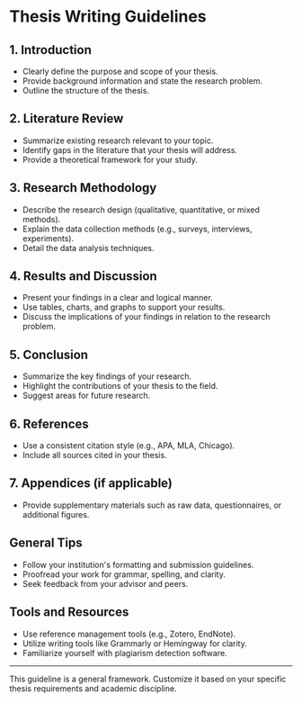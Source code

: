 # Thesis Writing Guidelines

## 1. Introduction

- Clearly define the purpose and scope of your thesis.
- Provide background information and state the research problem.
- Outline the structure of the thesis.

## 2. Literature Review

- Summarize existing research relevant to your topic.
- Identify gaps in the literature that your thesis will address.
- Provide a theoretical framework for your study.

## 3. Research Methodology

- Describe the research design (qualitative, quantitative, or mixed methods).
- Explain the data collection methods (e.g., surveys, interviews, experiments).
- Detail the data analysis techniques.

## 4. Results and Discussion

- Present your findings in a clear and logical manner.
- Use tables, charts, and graphs to support your results.
- Discuss the implications of your findings in relation to the research problem.

## 5. Conclusion

- Summarize the key findings of your research.
- Highlight the contributions of your thesis to the field.
- Suggest areas for future research.

## 6. References

- Use a consistent citation style (e.g., APA, MLA, Chicago).
- Include all sources cited in your thesis.

## 7. Appendices (if applicable)

- Provide supplementary materials such as raw data, questionnaires, or additional figures.

## General Tips

- Follow your institution's formatting and submission guidelines.
- Proofread your work for grammar, spelling, and clarity.
- Seek feedback from your advisor and peers.

## Tools and Resources

- Use reference management tools (e.g., Zotero, EndNote).
- Utilize writing tools like Grammarly or Hemingway for clarity.
- Familiarize yourself with plagiarism detection software.

---
This guideline is a general framework. Customize it based on your specific thesis requirements and academic discipline.
